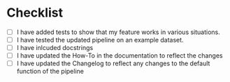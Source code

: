 # Checklist
- [ ] I have added tests to show that my feature works in various situations. 
- [ ] I have tested the updated pipeline on an example dataset.
- [ ] I have inlcuded docstrings
- [ ] I have updated the How-To in the documentation to reflect the changes
- [ ] I have updated the Changelog to reflect any changes to the default function of the pipeline
